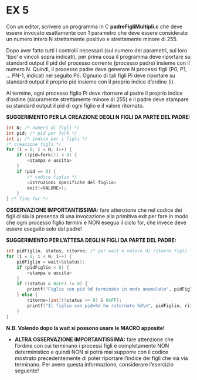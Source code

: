 # EX 5
Con un editor, scrivere un programma in C **padreFigliMultipli.c** che deve essere invocato
esattamente con 1 parametro che deve essere considerato un numero intero N strettamente positivo e
strettamente minore di 255. 

Dopo aver fatto tutti i controlli necessari (sul numero dei parametri, sul loro
‘tipo’ e vincoli sopra indicati), per prima cosa il programma deve riportare su standard output il pid del
processo corrente (processo padre) insieme con il numero N. Quindi, il processo padre deve generare N
processi figli (P0, P1, … PN-1, indicati nel seguito Pi). Ognuno di tali figli Pi deve riportare su standard
output il proprio pid insieme con il proprio indice d’ordine (i).

Al termine, ogni processo figlio Pi deve ritornare al padre il proprio indice d’ordine (sicuramente
strettamente minore di 255) e il padre deve stampare su standard output il pid di ogni figlio e il valore
ritornato.

**SUGGERIMENTO PER LA CREAZIONE DEGLI N FIGLI DA PARTE DEL PADRE:**
```c
int N; /* numero di figli */
int pid; /* pid per fork */
int i; /* indice per i figli */
/* creazione figli */
for (i = 0; i < N; i++) {
    if ((pid=fork()) < 0) { 
        <stampa e uscita> 
    }
    if (pid == 0) { 
        /* codice figlio */
        <istruzioni specifiche del figlio>
        exit(<VALORE>);
    }
} /* fine for */
```
**OSSERVAZIONE IMPORTANTISSIMA:** fare attenzione che nel codice dei figli ci sia la presenza di una
invocazione alla primitiva exit per fare in modo che ogni processo figlio termini e NON esegua il ciclo for,
che invece deve essere eseguito solo dal padre!

**SUGGERIMENTO PER L’ATTESA DEGLI N FIGLI DA PARTE DEL PADRE:**
```c
int pidFiglio, status, ritorno; /* per wait e valore di ritorno figli */
for (i = 0; i < N; i++) {
    pidFiglio = wait(&status);
    if (pidFiglio < 0) { 
        <stampa e uscita> 
    }
    if ((status & 0xFF) != 0) {
        printf("Figlio con pid %d terminato in modo anomalo\n", pidFiglio);
    } else {
        ritorno=(int)((status >> 8) & 0xFF);
        printf("Il figlio con pid=%d ha ritornato %d\n", pidFiglio, ritorno);
    }
}
```
**N.B. Volendo dopo la wait si possono usare le MACRO apposite!**
- **ALTRA OSSERVAZIONE IMPORTANTISSIMA:** fare attenzione che l’ordine con cui terminano i processi figli
è completamente NON deterministico e quindi NON si potrà mai supporre con il codice mostrato
precedentemente di poter riportare l’indice dei figli che via via terminano. Per avere questa informazione,
considerare l’esercizio seguente!